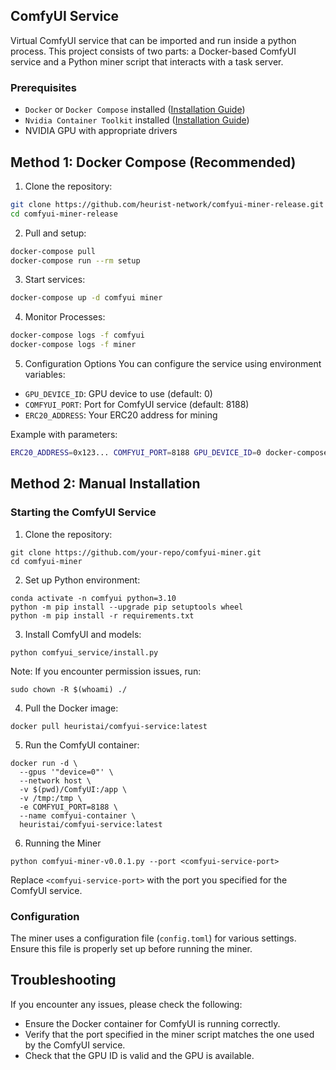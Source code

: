 ## ComfyUI Service

Virtual ComfyUI service that can be imported and run inside a python process. This project consists of two parts: a Docker-based ComfyUI service and a Python miner script that interacts with a task server.

### Prerequisites
- `Docker` or `Docker Compose` installed ([Installation Guide](docs/README_Docker.md))
- `Nvidia Container Toolkit` installed ([Installation Guide](docs/README_Container_Toolkit.md))
- NVIDIA GPU with appropriate drivers

## Method 1: Docker Compose (Recommended)
1. Clone the repository:
```bash
git clone https://github.com/heurist-network/comfyui-miner-release.git
cd comfyui-miner-release
```
2. Pull and setup:
```bash
docker-compose pull
docker-compose run --rm setup
```
3. Start services:
```bash
docker-compose up -d comfyui miner
```
4. Monitor Processes:
```bash
docker-compose logs -f comfyui
docker-compose logs -f miner
```
5. Configuration Options
You can configure the service using environment variables:

- `GPU_DEVICE_ID`: GPU device to use (default: 0)
- `COMFYUI_PORT`: Port for ComfyUI service (default: 8188)
- `ERC20_ADDRESS`: Your ERC20 address for mining

Example with parameters:
```bash
ERC20_ADDRESS=0x123... COMFYUI_PORT=8188 GPU_DEVICE_ID=0 docker-compose up -d
```

## Method 2: Manual Installation

### Starting the ComfyUI Service
1. Clone the repository:
```
git clone https://github.com/your-repo/comfyui-miner.git
cd comfyui-miner
```

2. Set up Python environment:
```
conda activate -n comfyui python=3.10
python -m pip install --upgrade pip setuptools wheel
python -m pip install -r requirements.txt
```

3. Install ComfyUI and models:
```
python comfyui_service/install.py
```
Note: If you encounter permission issues, run:
```
sudo chown -R $(whoami) ./
```

4. Pull the Docker image:
```
docker pull heuristai/comfyui-service:latest
```

5. Run the ComfyUI container:
```
docker run -d \
  --gpus '"device=0"' \
  --network host \
  -v $(pwd)/ComfyUI:/app \
  -v /tmp:/tmp \
  -e COMFYUI_PORT=8188 \
  --name comfyui-container \
  heuristai/comfyui-service:latest
```
6. Running the Miner
```
python comfyui-miner-v0.0.1.py --port <comfyui-service-port>
```
Replace `<comfyui-service-port>` with the port you specified for the ComfyUI service.

### Configuration

The miner uses a configuration file (`config.toml`) for various settings. Ensure this file is properly set up before running the miner.

## Troubleshooting

If you encounter any issues, please check the following:
- Ensure the Docker container for ComfyUI is running correctly.
- Verify that the port specified in the miner script matches the one used by the ComfyUI service.
- Check that the GPU ID is valid and the GPU is available.